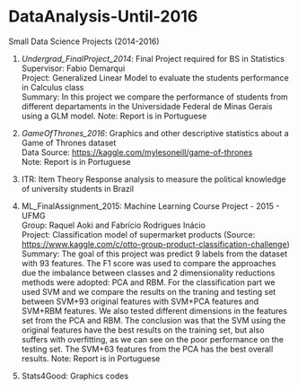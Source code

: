 # DataAnalysis-Until-2016
Small Data Science Projects (2014-2016)

1) *Undergrad_FinalProject_2014*: Final Project required for BS in Statistics   
Supervisor: Fabio Demarqui   
Project: Generalized Linear Model to evaluate the students performance in Calculus class   
Summary: In this project we compare the performance of students from different departaments in the Universidade Federal de Minas Gerais using a GLM model. 
Note: Report is in Portuguese   

2) *GameOfThrones_2016*: Graphics and other descriptive statistics about a Game of Thrones dataset   
Data Source: https://kaggle.com/mylesoneill/game-of-thrones  
Note: Report is in Portuguese   

3) ITR: Item Theory Response analysis to measure the political knowledge of university students in Brazil

4) ML_FinalAssignment_2015: Machine Learning Course Project - 2015 - UFMG  
Group: Raquel Aoki and Fabrício Rodrigues Inácio  
Project: Classification model of supermarket products (Source: https://www.kaggle.com/c/otto-group-product-classification-challenge)  
Summary: The goal of this project was predict 9 labels from the dataset with 93 features. The F1 score was used to compare the approaches due the imbalance between classes and 2 dimensionality reductions methods were adopted: PCA and RBM. For the classification part we used SVM and we compare the results on the traning and testing set between SVM+93 original features with SVM+PCA features and SVM+RBM features. We also tested different dimensions in the features set from the PCA and RBM. The conclusion was that the SVM using the original features have the best results on the training set, but also suffers with overfitting, as we can see on the poor performance on the testing set. The SVM+63 features from the PCA has the best overall results. 
Note: Report is in Portuguese  


5) Stats4Good: Graphics codes 
